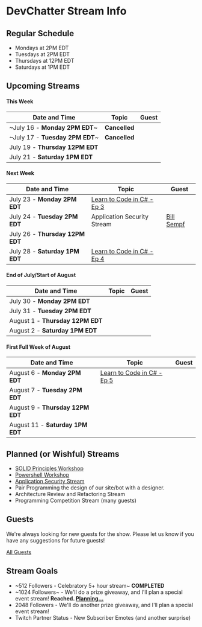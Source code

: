 # DevChatter Stream Info

## Regular Schedule

 - Mondays at 2PM EDT
 - Tuesdays at 2PM EDT
 - Thursdays at 12PM EDT
 - Saturdays at 1PM EDT
 

## Upcoming Streams

#### This Week

| Date and Time                   | Topic         | Guest         |
| ------------------------------- | ------------- | ------------- |
| ~July 16 - **Monday 2PM EDT**~ | **Cancelled** |  |
| ~July 17 - **Tuesday 2PM EDT**~ | **Cancelled** |  |
| July 19 - **Thursday 12PM EDT** |  |  |
| July 21 - **Saturday 1PM EDT** |  |  |
 
#### Next Week

| Date and Time                   | Topic         | Guest         |
| ------------------------------- | ------------- | ------------- |
| July 23 - **Monday 2PM EDT** | [Learn to Code in C# - Ep 3](https://www.twitch.tv/events/9I5Zdxl4Q_eTUV_QjHxxQg) |  |
| July 24 - **Tuesday 2PM EDT** | Application Security Stream | [Bill Sempf](https://twitter.com/sempf) |
| July 26 - **Thursday 12PM EDT** |  |  |
| July 28 - **Saturday 1PM EDT** | [Learn to Code in C# - Ep 4](https://www.twitch.tv/events/9I5Zdxl4Q_eTUV_QjHxxQg) |  |

#### End of July/Start of August

| Date and Time                   | Topic         | Guest         |
| ------------------------------- | ------------- | ------------- |
| July 30 - **Monday 2PM EDT** |  |  |
| July 31 - **Tuesday 2PM EDT** |  |  |
| August 1 - **Thursday 12PM EDT** |  |  |
| August 2 - **Saturday 1PM EDT** |  |  |

#### First Full Week of August

| Date and Time                   | Topic         | Guest         |
| ------------------------------- | ------------- | ------------- |
| August 6 - **Monday 2PM EDT** | [Learn to Code in C# - Ep 5](https://www.twitch.tv/events/9I5Zdxl4Q_eTUV_QjHxxQg) |  |
| August 7 - **Tuesday 2PM EDT** |  |  |
| August 9 - **Thursday 12PM EDT** |  |  |
| August 11 - **Saturday 1PM EDT** |  |  |
 
## Planned (or Wishful) Streams

 - [SOLID Principles Workshop](https://github.com/DevChatter/StreamInfo/issues/12)
 - [Powershell Workshop](https://github.com/DevChatter/StreamInfo/issues/11)
 - [Application Security Stream](https://github.com/DevChatter/StreamInfo/issues/10)
 - Pair Programming the design of our site/bot with a designer.
 - Architecture Review and Refactoring Stream
 - Programming Competition Stream (many guests)

## Guests

We're always looking for new guests for the show. Please let us know if you have any suggestions for future guests!
 
[All Guests](Guests.md)

## Stream Goals

 - ~512 Followers - Celebratory 5+ hour stream~ **COMPLETED**
 - ~1024 Followers~ - We'll do a prize giveaway, and I'll plan a special event stream! **Reached. [Planning...](https://github.com/DevChatter/StreamInfo/issues/5)**
 - 2048 Followers - We'll do another prize giveaway, and I'll plan a special event stream!
 - Twitch Partner Status - New Subscriber Emotes (and another surprise)
